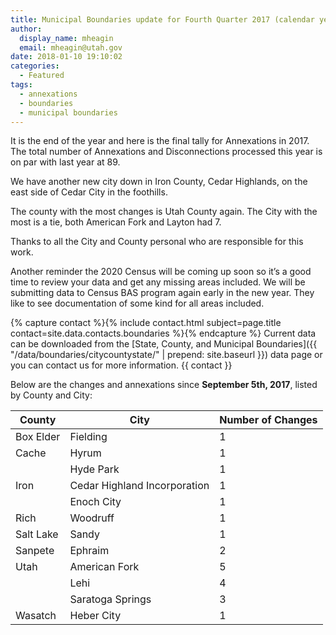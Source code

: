 ```yaml
---
title: Municipal Boundaries update for Fourth Quarter 2017 (calendar year)
author:
  display_name: mheagin
  email: mheagin@utah.gov
date: 2018-01-10 19:10:02
categories:
  - Featured
tags:
  - annexations
  - boundaries
  - municipal boundaries
---
```


It is the end of the year and here is the final tally for Annexations in 2017. The total number of Annexations and Disconnections processed this year is on par with last year at 89.

We have another new city down in Iron County, Cedar Highlands, on the east side of Cedar City in the foothills.

The county with the most changes is Utah County again. The City with the most is a tie, both American Fork and Layton had 7.

Thanks to all the City and County personal who are responsible for this work.

Another reminder the 2020 Census will be coming up soon so it’s a good time to review your data and get any missing areas included. We will be submitting data to Census BAS program again early in the new year. They like to see documentation of some kind for all areas included.

{% capture contact %}{% include contact.html subject=page.title contact=site.data.contacts.boundaries %}{% endcapture %} Current data can be downloaded from the [State, County, and Municipal Boundaries]({{ "/data/boundaries/citycountystate/" | prepend: site.baseurl }}) data page or you can contact us for more information. {{ contact }}

Below are the changes and annexations since **September 5th, 2017**,  listed by County and City:

| County | City | Number of Changes |
| --- | --- | --- |
| Box Elder | Fielding | 1 |
| Cache | Hyrum | 1 |
| | Hyde Park | 1 |
| Iron | Cedar Highland Incorporation | 1 |
| | Enoch City | 1 |
| Rich | Woodruff | 1 |
| Salt Lake | Sandy | 1 |
| Sanpete | Ephraim | 2 |
| Utah | American Fork | 5 |
| | Lehi | 4 |
| | Saratoga Springs | 3 |
| Wasatch | Heber City | 1 |
